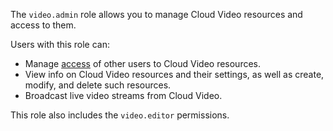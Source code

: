 The `video.admin` role allows you to manage Cloud Video resources and access to them.

Users with this role can:
* Manage [access](../../iam/concepts/access-control/index.md) of other users to Cloud Video resources.
* View info on Cloud Video resources and their settings, as well as create, modify, and delete such resources.
* Broadcast live video streams from Cloud Video.

This role also includes the `video.editor` permissions.